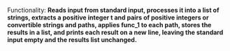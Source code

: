 Functionality: **Reads input from standard input, processes it into a list of strings, extracts a positive integer t and pairs of positive integers or convertible strings and paths, applies func_1 to each path, stores the results in a list, and prints each result on a new line, leaving the standard input empty and the results list unchanged.**
